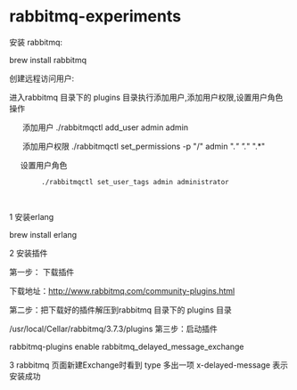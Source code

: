 # rabbitmq-experiments

安装 rabbitmq:

 brew install rabbitmq



创建远程访问用户:

进入rabbitmq 目录下的 plugins 目录执行添加用户,添加用户权限,设置用户角色操作

      添加用户
            ./rabbitmqctl add_user admin admin


      添加用户权限
            ./rabbitmqctl set_permissions -p "/" admin ".*" ".*" ".*"


      设置用户角色

            ./rabbitmqctl set_user_tags admin administrator


         

1 安装erlang

brew install erlang 

2 安装插件

第一步： 下载插件

下载地址：http://www.rabbitmq.com/community-plugins.html

第二步：把下载好的插件解压到rabbitmq 目录下的 plugins 目录

/usr/local/Cellar/rabbitmq/3.7.3/plugins 
第三步：启动插件

rabbitmq-plugins enable rabbitmq_delayed_message_exchange


3 rabbitmq 页面新建Exchange时看到 type 多出一项 x-delayed-message 表示安装成功





